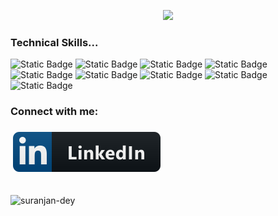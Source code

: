 <!-- Readme File -->

<p align="center"><b>
<!--   <a href="https://github.com/DenverCoder1/readme-typing-svg"> -->
    <img src="https://readme-typing-svg.herokuapp.com?color=228B22&width=400&height=30&lines=Hello👋+I'm+Suranjan+Dey...;System+Engineer;Learning+Data+Engineering...;Nice+To+Meet+You...;Thanks+For+Visiting+My+Profile.&center=true"></a></b></p>
    
### Technical Skills...

![Static Badge](https://img.shields.io/badge/Python%20-%20?style=flat&color=%233776AB)
![Static Badge](https://img.shields.io/badge/SQL%20-%20?style=flat&color=FFFFFF)
![Static Badge](https://img.shields.io/badge/MySQL%20-%20?style=flat&color=%234479A1)
![Static Badge](https://img.shields.io/badge/MS%20SQL%20Server%20-%20?style=flat&color=FFFFFF)
![Static Badge](https://img.shields.io/badge/Azure%20Data%20Factory%20-%20?style=flat&color=%230080FF)
![Static Badge](https://img.shields.io/badge/Azure%20Synapse%20Analytics%20-%20?style=flat&color=%230078D4)
![Static Badge](https://img.shields.io/badge/Databricks%20-%20?style=flat&color=%23FF3621)
![Static Badge](https://img.shields.io/badge/PySpark%20-%20?style=flat&color=FFFFFF)
![Static Badge](https://img.shields.io/badge/SparkSQL%20-%20?style=flat&color=FFFFFF)

<h3 align="left">Connect with me:</h3>
    <a href="https://www.linkedin.com/in/suranjandey/"> <img src="https://github.com/Suranjan-Dey/Suranjan-Dey/blob/main/svg/linkedin.svg" alt="linkedin" style="vertical-align:top; margin:6px 4px"></a>
    
<br>
<br>

<p align="left"> <img src="https://komarev.com/ghpvc/?username=suranjan-dey&label=Profile%20views&color=228B22&style=flat" alt="suranjan-dey" /> </p>
